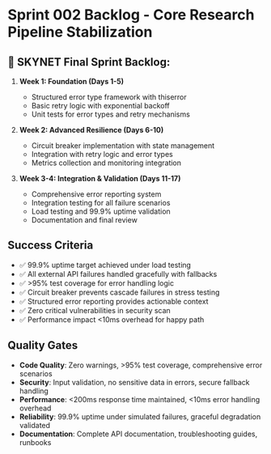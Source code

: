 # Sprint 002 Backlog - Core Research Pipeline Stabilization

## 🤖 SKYNET Final Sprint Backlog:

1. **Week 1: Foundation (Days 1-5)**
   - Structured error type framework with thiserror
   - Basic retry logic with exponential backoff
   - Unit tests for error types and retry mechanisms

2. **Week 2: Advanced Resilience (Days 6-10)**  
   - Circuit breaker implementation with state management
   - Integration with retry logic and error types
   - Metrics collection and monitoring integration

3. **Week 3-4: Integration & Validation (Days 11-17)**
   - Comprehensive error reporting system
   - Integration testing for all failure scenarios
   - Load testing and 99.9% uptime validation
   - Documentation and final review

## Success Criteria

- ✅ 99.9% uptime target achieved under load testing
- ✅ All external API failures handled gracefully with fallbacks  
- ✅ >95% test coverage for error handling logic
- ✅ Circuit breaker prevents cascade failures in stress testing
- ✅ Structured error reporting provides actionable context
- ✅ Zero critical vulnerabilities in security scan
- ✅ Performance impact <10ms overhead for happy path

## Quality Gates

- **Code Quality**: Zero warnings, >95% test coverage, comprehensive error scenarios
- **Security**: Input validation, no sensitive data in errors, secure fallback handling  
- **Performance**: <200ms response time maintained, <10ms error handling overhead
- **Reliability**: 99.9% uptime under simulated failures, graceful degradation validated
- **Documentation**: Complete API documentation, troubleshooting guides, runbooks